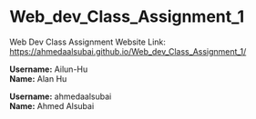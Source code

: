 # Web_dev_Class_Assignment_1
Web Dev Class Assignment
Website Link: https://ahmedaalsubai.github.io/Web_dev_Class_Assignment_1/

**Username:** Ailun-Hu         
**Name:** Alan Hu


**Username:** ahmedaalsubai     
**Name:** Ahmed Alsubai
